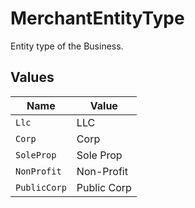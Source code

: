 # MerchantEntityType

Entity type of the Business.


## Values

| Name         | Value        |
| ------------ | ------------ |
| `Llc`        | LLC          |
| `Corp`       | Corp         |
| `SoleProp`   | Sole Prop    |
| `NonProfit`  | Non-Profit   |
| `PublicCorp` | Public Corp  |